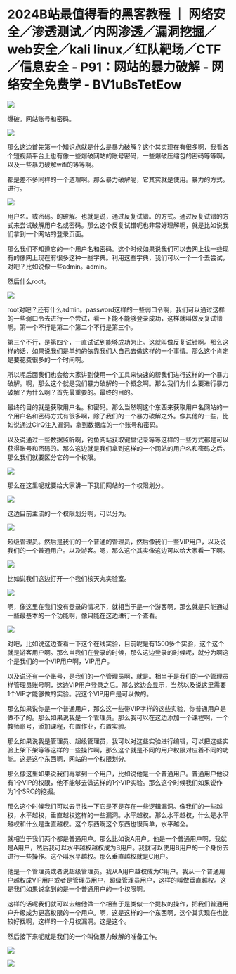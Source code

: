 # 2024B站最值得看的黑客教程 ｜ 网络安全／渗透测试／内网渗透／漏洞挖掘／web安全／kali linux／红队靶场／CTF／信息安全 - P91：网站的暴力破解 - 网络安全免费学 - BV1uBsTetEow

![](img/56a7a82a520450e335f81e08ccf0021d_0.png)

爆破。网站账号和密码。

![](img/56a7a82a520450e335f81e08ccf0021d_2.png)

那么这边首先第一个知识点就是什么是暴力破解？这个其实现在有很多啊，我看各个短视频平台上也有像一些爆破网站的账号密码，一些爆破压缩包的密码等等啊，以及一些暴力破解wifi的等等啊。

都是差不多同样的一个道理啊。那么暴力破解呢，它其实就是使用。暴力的方式。进行。

![](img/56a7a82a520450e335f81e08ccf0021d_4.png)

用户名。或密码。的破解。也就是说，通过反复试错。的方式。通过反复试错的方式来尝试破解用户名或密码。那么这个反复试错呢也非常好理解啊，就是比如说我们拿到一个网站的登录页面。

那么我们不知道它的一个用户名和密码。这个时候如果说我们可以去网上找一些现有的像网上现在有很多这种一些字典。利用这些字典，我们可以一个一个去尝试，对吧？比如说像一些admin。admin。

然后什么root。

![](img/56a7a82a520450e335f81e08ccf0021d_6.png)

root对吧？还有什么admin。password这样的一些弱口令啊，我们可以通过这样的一些弱口令去进行一个尝试，看一下能不能够登录成功，这样就叫做反复试错啊。第一个不行是第二个第二个不行是第三个。

第三个不行，是第四个，一直试试到能够成功为止。这就叫做反复试错啊。那么这样的话，如果说我们是单纯的依靠我们人自己去做这样的一个事情。那么这个肯定是要花费很多的一个时间啊。

所以呢后面我们也会给大家讲到使用一个工具来快速的帮我们进行这样的一个暴力破解。啊，那么这个就是我们暴力破解的一个概念啊。那么我们为什么要进行暴力破解？为什么啊？首先最重要的。最终的目的。

最终的目的就是获取用户名。和密码。那么当然啊这个东西来获取用户名网站的一个用户名和密码方式有很多啊，除了我们的一个暴力破解之外。像其他的一些，比如说通过CirQ注入漏洞，拿到数据库的一个账号和密码。

以及说通过一些数据监听啊，钓鱼网站获取键盘记录等等这样的一些方式都是可以获得账号和密码的。那么这边就是我们拿到这样的一个网站的用户名和密码之后。那么我们就要区分它的一个权限。



![](img/56a7a82a520450e335f81e08ccf0021d_8.png)

那么在这里呢就要给大家讲一下我们网站的一个权限划分。

![](img/56a7a82a520450e335f81e08ccf0021d_10.png)

这边目前主流的一个权限划分啊，可以分为。

![](img/56a7a82a520450e335f81e08ccf0021d_12.png)

超级管理员。然后是我们的一个普通的管理员，然后像我们一些VIP用户，以及说我们的一个普通用户。以及游客。嗯，那么这个其实像这边可以给大家看一下啊。



![](img/56a7a82a520450e335f81e08ccf0021d_14.png)

比如说我们这边打开一个我们核天丸实验室。

![](img/56a7a82a520450e335f81e08ccf0021d_16.png)

啊，像这里在我们没有登录的情况下，就相当于是一个游客啊，那么就是只能通过一些最基本的一个功能啊，像只能在这边进行一个查看。



![](img/56a7a82a520450e335f81e08ccf0021d_18.png)

对吧，比如说这边查看一下这个在线实验，目前呢是有1500多个实验，这个这个就是游客用户啊。那么当我们在登录的时候，那么这边登录的时候呢，就分为啊这个是我们的一个VIP用户啊，VIP用户。

以及说还有一个账号，是我们的一个管理员啊，就是。相当于是我们的一个管理员样管理员账号啊，这边VIP用户登录之后。那么这边会显示，当然以及说这里需要1个VIP才能够做的实验。我这个VIP用户是可以做的。

那么如果说你是一个普通用户，那么这一些带VIP字样的这些实验，你普通用户是做不了的。那么如果说我是一个管理员。那么我可以在这边添加一个课程啊，一个教师账号，添加课程，布置作业，布置实验。

那么如果说我是管理员、超级管理员，我可以对这些实验进行编辑，可以把这些实验上架下架等等这样的一些操作啊，那么这个就是不同的用户权限对应着不同的功能。这是这个东西啊，网站的一个权限划分。

那么像这里如果说我们再拿到一个用户，比如说他是一个普通用户。普通用户他没有1个VIP的权限，他不能够去做这样的1个VIP实验。那么这个时候我们如果说作为1个SRC的挖掘。

那么这个时候我们可以去寻找一下它是不是存在一些逻辑漏洞。像我们的一些越权，水平越权，垂直越权这样的一些漏洞。水平越权。那么水平越权，什么是水平越权和什么是垂直越权。这个东西啊这个东西也很简单，水平越全。

就相当于我们两个都是普通用户。那么比如说A用户。他是一个普通用户啊，我就是A用户，然后我可以水平越权越权成为B用户。我就可以使用B用户的一个身份去进行一些操作。这个叫水平越权。那么垂直越权就是C用户。

他是一个管理员或者说超级管理员。我从A用户越权成为C用户。我从一个普通用户越权成VIP用户或者是管理员用户，超级管理员用户，这样的叫做垂直越权。这是我们如果说拿到的是一个普通用户的一个权限啊。

这样的话呢我们就可以去给他做一个相当于是类似一个提权的操作，把我们普通用户升级成为更高权限的一个用户。啊，这是这样的一个东西啊，这个其实现在也比较好找啊，这样的一个月权漏洞。这是这个。

然后接下来呢就是我们的一个叫做暴力破解的准备工作。

![](img/56a7a82a520450e335f81e08ccf0021d_20.png)

![](img/56a7a82a520450e335f81e08ccf0021d_21.png)